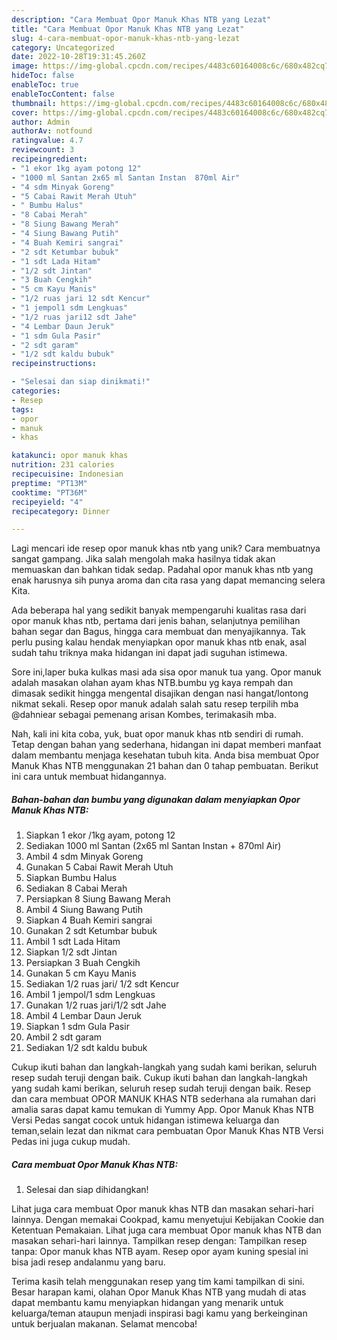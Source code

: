 ```yaml
---
description: "Cara Membuat Opor Manuk Khas NTB yang Lezat"
title: "Cara Membuat Opor Manuk Khas NTB yang Lezat"
slug: 4-cara-membuat-opor-manuk-khas-ntb-yang-lezat
category: Uncategorized
date: 2022-10-28T19:31:45.260Z
image: https://img-global.cpcdn.com/recipes/4483c60164008c6c/680x482cq70/opor-manuk-khas-ntb-foto-resep-utama.jpg
hideToc: false
enableToc: true
enableTocContent: false
thumbnail: https://img-global.cpcdn.com/recipes/4483c60164008c6c/680x482cq70/opor-manuk-khas-ntb-foto-resep-utama.jpg
cover: https://img-global.cpcdn.com/recipes/4483c60164008c6c/680x482cq70/opor-manuk-khas-ntb-foto-resep-utama.jpg
author: Admin
authorAv: notfound
ratingvalue: 4.7
reviewcount: 3
recipeingredient:
- "1 ekor 1kg ayam potong 12"
- "1000 ml Santan 2x65 ml Santan Instan  870ml Air"
- "4 sdm Minyak Goreng"
- "5 Cabai Rawit Merah Utuh"
- " Bumbu Halus"
- "8 Cabai Merah"
- "8 Siung Bawang Merah"
- "4 Siung Bawang Putih"
- "4 Buah Kemiri sangrai"
- "2 sdt Ketumbar bubuk"
- "1 sdt Lada Hitam"
- "1/2 sdt Jintan"
- "3 Buah Cengkih"
- "5 cm Kayu Manis"
- "1/2 ruas jari 12 sdt Kencur"
- "1 jempol1 sdm Lengkuas"
- "1/2 ruas jari12 sdt Jahe"
- "4 Lembar Daun Jeruk"
- "1 sdm Gula Pasir"
- "2 sdt garam"
- "1/2 sdt kaldu bubuk"
recipeinstructions:

- "Selesai dan siap dinikmati!"
categories:
- Resep
tags:
- opor
- manuk
- khas

katakunci: opor manuk khas 
nutrition: 231 calories
recipecuisine: Indonesian
preptime: "PT13M"
cooktime: "PT36M"
recipeyield: "4"
recipecategory: Dinner

---
```





Lagi mencari ide resep opor manuk khas ntb yang unik? Cara membuatnya sangat gampang. Jika salah mengolah maka hasilnya tidak akan memuaskan dan bahkan tidak sedap. Padahal opor manuk khas ntb yang enak harusnya sih punya aroma dan cita rasa yang dapat memancing selera Kita.





Ada beberapa hal yang sedikit banyak mempengaruhi kualitas rasa dari opor manuk khas ntb, pertama dari jenis bahan, selanjutnya pemilihan bahan segar dan Bagus, hingga cara membuat dan menyajikannya. Tak perlu pusing kalau hendak menyiapkan opor manuk khas ntb enak,      asal sudah tahu triknya maka hidangan ini dapat jadi suguhan istimewa.














Sore ini,laper buka kulkas masi ada sisa opor manuk tua yang. Opor manuk adalah masakan olahan ayam khas NTB.bumbu yg kaya rempah dan dimasak sedikit hingga mengental disajikan dengan nasi hangat/lontong nikmat sekali. Resep opor manuk adalah salah satu resep terpilih mba @dahniear sebagai pemenang arisan Kombes, terimakasih mba.






Nah, kali ini kita coba, yuk, buat opor manuk khas ntb sendiri di rumah. Tetap dengan bahan yang sederhana, hidangan ini dapat memberi manfaat dalam membantu menjaga kesehatan tubuh kita. Anda bisa membuat Opor Manuk Khas NTB menggunakan 21 bahan dan 0 tahap pembuatan. Berikut ini cara untuk membuat hidangannya.

<!--inarticleads1-->

##### Bahan-bahan dan bumbu yang digunakan dalam menyiapkan Opor Manuk Khas NTB:

1. Siapkan 1 ekor /1kg ayam, potong 12
1. Sediakan 1000 ml Santan (2x65 ml Santan Instan + 870ml Air)
1. Ambil 4 sdm Minyak Goreng
1. Gunakan 5 Cabai Rawit Merah Utuh
1. Siapkan  Bumbu Halus
1. Sediakan 8 Cabai Merah
1. Persiapkan 8 Siung Bawang Merah
1. Ambil 4 Siung Bawang Putih
1. Siapkan 4 Buah Kemiri sangrai
1. Gunakan 2 sdt Ketumbar bubuk
1. Ambil 1 sdt Lada Hitam
1. Siapkan 1/2 sdt Jintan
1. Persiapkan 3 Buah Cengkih
1. Gunakan 5 cm Kayu Manis
1. Sediakan 1/2 ruas jari/ 1/2 sdt Kencur
1. Ambil 1 jempol/1 sdm Lengkuas
1. Gunakan 1/2 ruas jari/1/2 sdt Jahe
1. Ambil 4 Lembar Daun Jeruk
1. Siapkan 1 sdm Gula Pasir
1. Ambil 2 sdt garam
1. Sediakan 1/2 sdt kaldu bubuk


Cukup ikuti bahan dan langkah-langkah yang sudah kami berikan, seluruh resep sudah teruji dengan baik. Cukup ikuti bahan dan langkah-langkah yang sudah kami berikan, seluruh resep sudah teruji dengan baik. Resep dan cara membuat OPOR MANUK KHAS NTB sederhana ala rumahan dari amalia saras dapat kamu temukan di Yummy App. Opor Manuk Khas NTB Versi Pedas sangat cocok untuk hidangan istimewa keluarga dan teman,selain lezat dan nikmat cara pembuatan Opor Manuk Khas NTB Versi Pedas ini juga cukup mudah. 

<!--inarticleads2-->

##### Cara membuat Opor Manuk Khas NTB:


1. Selesai dan siap dihidangkan!

Lihat juga cara membuat Opor manuk khas NTB dan masakan sehari-hari lainnya. Dengan memakai Cookpad, kamu menyetujui Kebijakan Cookie dan Ketentuan Pemakaian. Lihat juga cara membuat Opor manuk khas NTB dan masakan sehari-hari lainnya. Tampilkan resep dengan: Tampilkan resep tanpa: Opor manuk khas NTB ayam. Resep opor ayam kuning spesial ini bisa jadi resep andalanmu yang baru. 

Terima kasih telah menggunakan resep yang tim kami tampilkan di sini. Besar harapan kami, olahan Opor Manuk Khas NTB yang mudah di atas dapat membantu kamu menyiapkan hidangan yang menarik untuk keluarga/teman ataupun menjadi inspirasi bagi kamu yang berkeinginan untuk berjualan makanan. Selamat mencoba!
